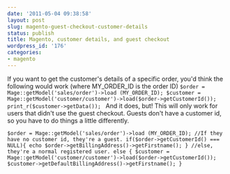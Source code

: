 ```yaml
---
date: '2011-05-04 09:38:58'
layout: post
slug: magento-guest-checkout-customer-details
status: publish
title: Magento, customer details, and guest checkout
wordpress_id: '176'
categories:
- magento
---
```


If you want to get the customer's details of a specific order, you'd think the following would work (where MY_ORDER_ID is the order ID)
`$order = Mage::getModel('sales/order')->load (MY_ORDER_ID);
$customer = Mage::getModel('customer/customer')->load($order->getCustomerId());
print_r($customer->getData());
`
And it does, but! This will only work for users that didn't use the guest checkout. Guests don't have a customer id, so you have to do things a little differently.

`$order = Mage::getModel('sales/order')->load (MY_ORDER_ID);
//If they have no customer id, they're a guest.
if($order->getCustomerId() === NULL){
echo $order->getBillingAddress()->getFirstname();
}
//else, they're a normal registered user.
else {
$customer = Mage::getModel('customer/customer')->load($order->getCustomerId());
$customer->getDefaultBillingAddress()->getFirstname();
}
`
